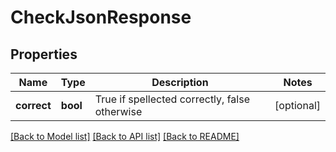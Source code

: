 # CheckJsonResponse

## Properties
Name | Type | Description | Notes
------------ | ------------- | ------------- | -------------
**correct** | **bool** | True if spellected correctly, false otherwise | [optional] 

[[Back to Model list]](../README.md#documentation-for-models) [[Back to API list]](../README.md#documentation-for-api-endpoints) [[Back to README]](../README.md)


